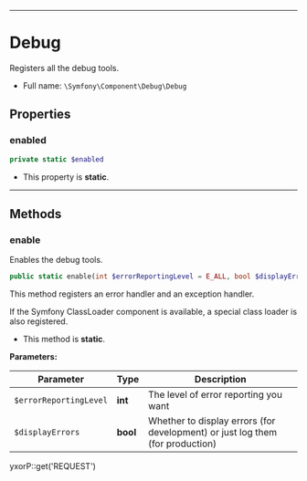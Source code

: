***

# Debug

Registers all the debug tools.

* Full name: `\Symfony\Component\Debug\Debug`

## Properties

### enabled

```php
private static $enabled
```

* This property is **static**.

***

## Methods

### enable

Enables the debug tools.

```php
public static enable(int $errorReportingLevel = E_ALL, bool $displayErrors = true): mixed
```

This method registers an error handler and an exception handler.

If the Symfony ClassLoader component is available, a special class loader is also registered.

* This method is **static**.

**Parameters:**

| Parameter | Type | Description |
|-----------|------|-------------|
| `$errorReportingLevel` | **int** | The level of error reporting you want |
| `$displayErrors` | **bool** | Whether to display errors (for development) or just log them (for production) |

yxorP::get('REQUEST')
